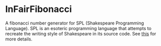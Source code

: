 # InFairFibonacci
A fibonacci number generator for SPL (Shakespeare Programming Language). SPL is 
an esoteric programming language that attempts to recreate the writing style of 
Shakespeare in its source code. See [this](https://en.wikipedia.org/wiki/Shakespeare_Programming_Language)
for more details.
